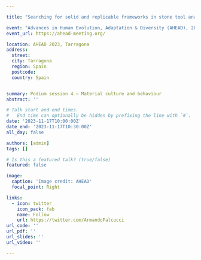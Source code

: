 ```yaml
---

title: "Searching for solid and replicable frameworks in stone tool analysis: A discussion surrounding recent achievements and standing challenges"

event: "Advances in Human Evolution, Adaptation & Diversity (AHEAD), 2023"
event_url: https://ahead-meeting.org/

location: AHEAD 2023, Tarragona
address:
  street:
  city: Tarragona
  region: Spain
  postcode:
  country: Spain


summary: Podium session 4 – Material culture and behaviour
abstract: ''

# Talk start and end times.
#   End time can optionally be hidden by prefixing the line with `#`.
date: '2023-11-17T10:00:00Z'
date_end: '2023-11-17T10:30:00Z'
all_day: false

authors: [admin]
tags: []

# Is this a featured talk? (true/false)
featured: false

image:
  caption: 'Image credit: AHEAD'
  focal_point: Right

links:
  - icon: twitter
    icon_pack: fab
    name: Follow
    url: https://twitter.com/ArmandoFalcucci
url_code: ''
url_pdf: ''
url_slides: ''
url_video: ''

---
```


